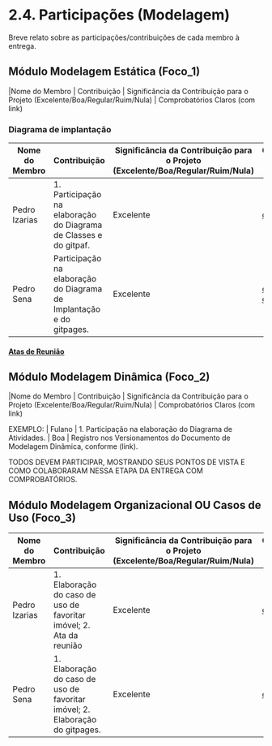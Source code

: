 # 2.4. Participações (Modelagem)

Breve relato sobre as participações/contribuições de cada membro à entrega. 

## Módulo Modelagem Estática (Foco_1)


|Nome do Membro | Contribuição | Significância da Contribuição para o Projeto (Excelente/Boa/Regular/Ruim/Nula) | Comprobatórios Claros (com link)

### Diagrama de implantação

|Nome do Membro | Contribuição | Significância da Contribuição para o Projeto (Excelente/Boa/Regular/Ruim/Nula) | Comprobatórios Claros (com link)|
| - | - | - | - |
| Pedro Izarias  |  1. Participação na elaboração do Diagrama de Classes e do gitpaf. | Excelente | [commit1](https://github.com/UnBArqDsw2024-2/2024.2_G8_Aluguel_Entrega_02/commit/50c1180396666f773ebeea708eecf56224f48421)|
| Pedro Sena  |  Participação na elaboração do Diagrama de Implantação e do gitpages. | Excelente | [commit1](https://github.com/UnBArqDsw2024-2/2024.2_G8_Aluguel_Entrega_02/commit/2b1150f64905ce5a75c5e3cef670a90c25572cde), [commit2](https://github.com/UnBArqDsw2024-2/2024.2_G8_Aluguel_Entrega_02/commit/c289727a6fcd72603d76ca42d4dbfc854fdfd890)|

#### [Atas de Reunião](atas/foco1/diagrama-implantacao.md)


## Módulo Modelagem Dinâmica (Foco_2)

|Nome do Membro | Contribuição | Significância da Contribuição para o Projeto (Excelente/Boa/Regular/Ruim/Nula) | Comprobatórios Claros (com link)

EXEMPLO:
| Fulano  |  1. Participação na elaboração do Diagrama de Atividades. | Boa | Registro nos Versionamentos do Documento de Modelagem Dinâmica, conforme (link).

TODOS DEVEM PARTICIPAR, MOSTRANDO SEUS PONTOS DE VISTA E COMO COLABORARAM NESSA ETAPA DA ENTREGA COM COMPROBATÓRIOS.


## Módulo Modelagem Organizacional OU Casos de Uso (Foco_3)

|Nome do Membro | Contribuição | Significância da Contribuição para o Projeto (Excelente/Boa/Regular/Ruim/Nula) | Comprobatórios Claros (com link)|
| - | - | - | - |
| Pedro Izarias  |  1. Elaboração do caso de uso de favoritar imóvel; 2. Ata da reunião  | Excelente | [commit1](https://github.com/UnBArqDsw2024-2/2024.2_G8_Aluguel_Entrega_02/commit/cb83cd354181f23f18205de1a20c10b9044fc27f)|
| Pedro Sena  |  1. Elaboração do caso de uso de favoritar imóvel; 2. Elaboração do gitpages. | Excelente | [commit1](https://github.com/UnBArqDsw2024-2/2024.2_G8_Aluguel_Entrega_02/commit/bacd709ede66109bc8f3566ae81f8afafaf87f90) | 




